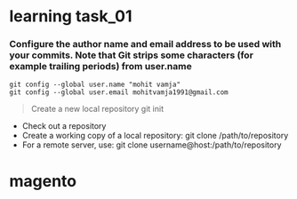 # learning task_01

### Configure the author name and email address to be used with your commits. Note that Git strips some characters (for example trailing periods) from user.name

```
git config --global user.name "mohit vamja"
git config --global user.email mohitvamja1991@gmail.com
```

> Create a new local repository git init

+ Check out a repository
+ Create a working copy of a local repository: git clone /path/to/repository
+ For a remote server, use: git clone username@host:/path/to/repository
# magento
